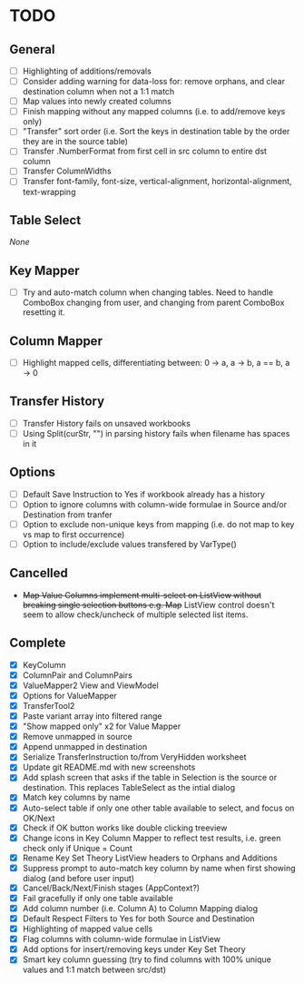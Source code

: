# TODO

## General
- [ ] Highlighting of additions/removals
- [ ] Consider adding warning for data-loss for: remove orphans, and clear destination column when not a 1:1 match
- [ ] Map values into newly created columns
- [ ] Finish mapping without any mapped columns (i.e. to add/remove keys only)
- [ ] "Transfer" sort order (i.e. Sort the keys in destination table by the order they are in the source table)
- [ ] Transfer .NumberFormat from first cell in src column to entire dst column
- [ ] Transfer ColumnWidths
- [ ] Transfer font-family, font-size, vertical-alignment, horizontal-alignment, text-wrapping
## Table Select
*None*
## Key Mapper
- [ ] Try and auto-match column when changing tables. Need to handle ComboBox changing from user, and changing from parent ComboBox resetting it.
## Column Mapper
- [ ] Highlight mapped cells, differentiating between: 0 → a, a → b, a == b, a → 0 
## Transfer History
- [ ] Transfer History fails on unsaved workbooks
- [ ] Using Split(curStr, "") in parsing history fails when filename has spaces in it
## Options
- [ ] Default Save Instruction to Yes if workbook already has a history
- [ ] Option to ignore columns with column-wide formulae in Source and/or Destination from tranfer
- [ ] Option to exclude non-unique keys from mapping (i.e. do not map to key vs map to first occurrence)
- [ ] Option to include/exclude values transfered by VarType()
## Cancelled
* ~~Map Value Columns implement multi-select on ListView without breaking single selection buttons e.g. Map~~ ListView control doesn't seem to allow check/uncheck of multiple selected list items.
## Complete
- [x] KeyColumn
- [x] ColumnPair and ColumnPairs
- [x] ValueMapper2 View and ViewModel
- [x] Options for ValueMapper
- [x] TransferTool2
- [x] Paste variant array into filtered range 
- [x] "Show mapped only" x2 for Value Mapper
- [x] Remove unmapped in source
- [x] Append unmapped in destination
- [x] Serialize TransferInstruction to/from VeryHidden worksheet
- [x] Update git README.md with new screenshots
- [x] Add splash screen that asks if the table in Selection is the source or destination. This replaces TableSelect as the intial dialog
- [x] Match key columns by name
- [x] Auto-select table if only one other table available to select, and focus on OK/Next
- [x] Check if OK button works like double clicking treeview
- [x] Change icons in Key Column Mapper to reflect test results, i.e. green check only if Unique = Count
- [x] Rename Key Set Theory ListView headers to Orphans and Additions
- [x] Suppress prompt to auto-match key column by name when first showing dialog (and before user input)
- [x] Cancel/Back/Next/Finish stages (AppContext?)
- [x] Fail gracefully if only one table available
- [x] Add column number (i.e. Column A) to Column Mapping dialog
- [x] Default Respect Filters to Yes for both Source and Destination
- [x] Highlighting of mapped value cells
- [x] Flag columns with column-wide formulae in ListView
- [x] Add options for insert/removing keys under Key Set Theory
- [x] Smart key column guessing (try to find columns with 100% unique values and 1:1 match between src/dst)